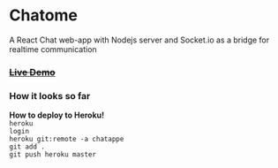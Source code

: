 # Chatome

A React Chat web-app with Nodejs server and Socket.io as a bridge for realtime communication


### ~~[Live Demo](##)~~



### How it looks so far 



**How to deploy to Heroku!**<br>
<code>heroku login</code> <br>
<code>heroku git:remote -a chatappe</code><br>
<code>git add .</code><br>
<code>git push heroku master</code><br>
